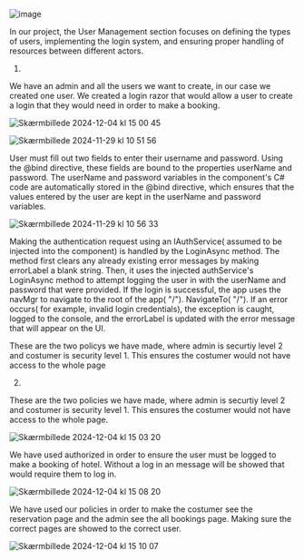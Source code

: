 ![image](https://github.com/user-attachments/assets/c1a1495f-e4cf-4e09-8851-28652cfb8830)

In our project, the User Management section focuses on defining the types of users, implementing the login system, and ensuring proper handling of resources between different actors.

1)
We have an admin and all the users we want to create, in our case we created one user. We created a login razor that would allow a user to create a login that they would need in order to make a booking.

![Skærmbillede 2024-12-04 kl  15 00 45](https://github.com/user-attachments/assets/d93ea09e-ff7d-4b9a-878b-ecdd36af865f)


![Skærmbillede 2024-11-29 kl  10 51 56](https://github.com/user-attachments/assets/9da95c91-cc57-43bf-8771-ae727ed4fa02)


User must fill out two fields to enter their username and password. Using the @bind directive, these fields are bound to the properties userName and password. The userName and password variables in the component's C# code are automatically stored in the @bind directive, which ensures that the values entered by the user are kept in the userName and password variables.

![Skærmbillede 2024-11-29 kl  10 56 33](https://github.com/user-attachments/assets/d0c95d5e-7b99-41bd-94ea-61e33d72db59)


Making the authentication request using an IAuthService( assumed to be injected into the component) is handled by the LoginAsync method. The method first clears any already existing error messages by making errorLabel a blank string. Then, it uses the injected authService's LoginAsync method to attempt logging the user in with the userName and password that were provided. If the login is successful, the app uses the navMgr to navigate to the root of the app( "/"). NavigateTo( "/").
If an error occurs( for example, invalid login credentials), the exception is caught, logged to the console, and the errorLabel is updated with the error message that will appear on the UI.

These are the two policys we have made, where admin is securtiy level 2 and costumer is security level 1. This ensures the costumer would not have access to the whole page


2)
These are the two policies we have made, where admin is securtiy level 2 and costumer is security level 1. This ensures the costumer would not have access to the whole page.

![Skærmbillede 2024-12-04 kl  15 03 20](https://github.com/user-attachments/assets/af1ce6a3-4408-46b0-bdb3-2597e7f0754f)

We have used authorized in order to ensure the user must be logged to make a booking of hotel. Without a log in an message will be showed that would require them to log in.

![Skærmbillede 2024-12-04 kl  15 08 20](https://github.com/user-attachments/assets/1a31ba0a-047f-4a97-92ac-ace826d7b38b)


We have used our policies in order to make the costumer see the reservation page and the admin see the all bookings page. Making sure the correct pages are showed to the correct user. 


![Skærmbillede 2024-12-04 kl  15 10 07](https://github.com/user-attachments/assets/e16ec8cf-0056-4a38-bc57-dbdb44386d14)







